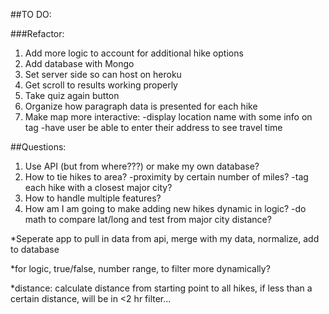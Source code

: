 ##TO DO:

###Refactor:
1. Add more logic to account for additional hike options
1. Add database with Mongo
1. Set server side so can host on heroku
1. Get scroll to results working properly
1. Take quiz again button
1. Organize how paragraph data is presented for each hike
1. Make  map more interactive:
  -display location name with some info on tag
  -have user be able to enter their address to see travel time

##Questions:
1. Use API (but from where???) or make my own database?
1. How to tie hikes to area?
  -proximity by certain number of miles?
  -tag each hike with a closest major city?
1. How to handle multiple features?
1. How am I am going to make adding new hikes dynamic in logic?
  -do math to compare lat/long and test from major city distance?

*Seperate app to pull in data from api, merge with my data, normalize, add to database

*for logic, true/false, number range, to filter more dynamically?

*distance: calculate distance from starting point to all hikes, if less than a certain distance, will be in <2 hr filter...
